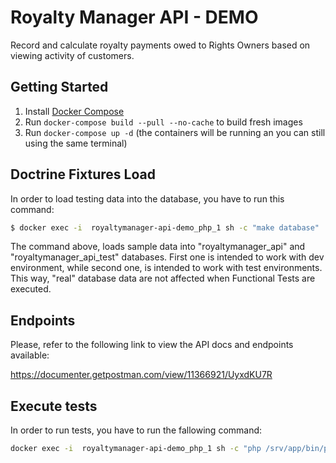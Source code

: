 # Royalty Manager API - DEMO

Record and calculate royalty payments owed to Rights Owners based on viewing activity of customers.

## Getting Started

1. Install [Docker Compose](https://docs.docker.com/compose/install/)
2. Run `docker-compose build --pull --no-cache` to build fresh images
3. Run `docker-compose up -d`  (the containers will be running an you can still using the same terminal)


## Doctrine Fixtures Load

In order to load testing data into the database, you have to run this command:

```bash
$ docker exec -i  royaltymanager-api-demo_php_1 sh -c "make database"
```

The command above, loads sample data into "royaltymanager_api" and "royaltymanager_api_test" databases. First one is intended to work with dev environment, while second one, is intended to work with test environments. This way, "real" database data are not affected when Functional Tests are executed.

## Endpoints

Please, refer to the following link to view the API docs and endpoints available:

https://documenter.getpostman.com/view/11366921/UyxdKU7R

## Execute tests

In order to run tests, you have to run the fallowing command:

```bash
docker exec -i  royaltymanager-api-demo_php_1 sh -c "php /srv/app/bin/phpunit"
```